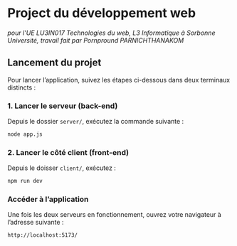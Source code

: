# Project du développement web
_pour l'UE LU3IN017 Technologies du web, L3 Informatique à Sorbonne Université, travail fait par Pornpround PARNICHTHANAKOM_

## Lancement du projet

Pour lancer l’application, suivez les étapes ci-dessous dans deux terminaux distincts :

### 1. Lancer le serveur (back-end)

Depuis le dossier `server/`, exécutez la commande suivante :
```bash
node app.js
```

### 2. Lancer le côté client (front-end)

Depuis le doisser `client/`, exécutez :
```bash
npm run dev
```

###  Accéder à l’application

Une fois les deux serveurs en fonctionnement, ouvrez votre navigateur à l’adresse suivante :

```bash
http://localhost:5173/
```
